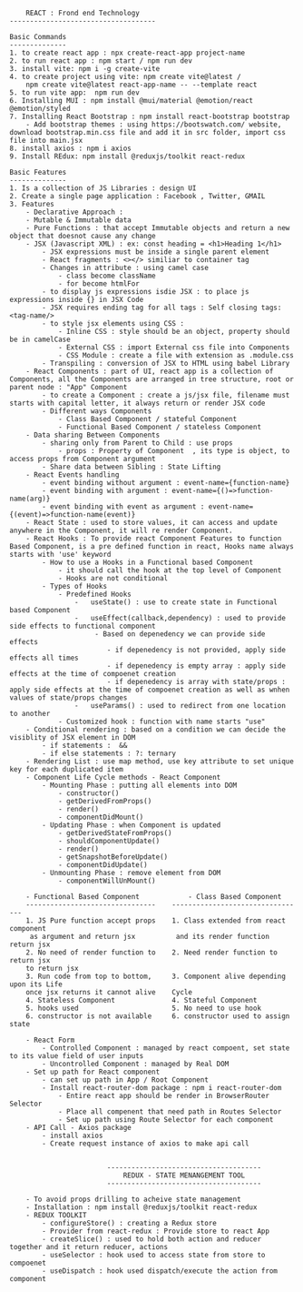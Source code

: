 
        REACT : Frond end Technology 
    ------------------------------------

    Basic Commands
    --------------
    1. to create react app : npx create-react-app project-name
    2. to run react app : npm start / npm run dev
    3. install vite: npm i -g create-vite
    4. to create project using vite: npm create vite@latest /
        npm create vite@latest react-app-name -- --template react
    5. to run vite app:  npm run dev
    6. Installing MUI : npm install @mui/material @emotion/react @emotion/styled
    7. Installing React Bootstrap : npm install react-bootstrap bootstrap
        - Add bootstrap themes : using https://bootswatch.com/ website, download bootstrap.min.css file and add it in src folder, import css file into main.jsx
    8. install axios : npm i axios
    9. Install REdux: npm install @reduxjs/toolkit react-redux

    Basic Features
    --------------
    1. Is a collection of JS Libraries : design UI 
    2. Create a single page application : Facebook , Twitter, GMAIL
    3. Features
        - Declarative Approach : 
        - Mutable & Immutable data 
        - Pure Functions : that accept Immutable objects and return a new object that doesnot cause any change
        - JSX (Javascript XML) : ex: const heading = <h1>Heading 1</h1>
            - JSX expressions must be inside a single parent element
            - React fragments : <></> similiar to container tag
            - Changes in attribute : using camel case
                - class become className
                - for become htmlFor
            - to display js expressions isdie JSX : to place js expressions inside {} in JSX Code
            - JSX requires ending tag for all tags : Self closing tags: <tag-name/>
            - to style jsx elements using CSS : 
                - Inline CSS : style should be an object, property should be in camelCase
                - External CSS : import External css file into Components
                - CSS Module : create a file with extension as .module.css
            - Transpiling : conversion of JSX to HTML using babel Library
        - React Components : part of UI, react app is a collection of Components, all the Components are arranged in tree structure, root or parent node : "App" Component
            - to create a Component : create a js/jsx file, filename must starts with capital letter, it always return or render JSX code 
            - Different ways Components
                - Class Based Component / stateful Component
                - Functional Based Component / stateless Component
        - Data sharing Between Components
            - sharing only from Parent to Child : use props
                - props : Property of Component  , its type is object, to access props from Component argument
            - Share data between Sibling : State Lifting
        - React Events handling
            - event binding without argument : event-name={function-name}
            - event binding with argument : event-name={()=>function-name(arg)}
            - event binding with event as argument : event-name={(event)=>function-name(event)}
        - React State : used to store values, it can access and update anywhere in the Component, it will re render Component.
        - React Hooks : To provide react Component Features to function Based Component, is a pre defined function in react, Hooks name always starts with 'use' keyword
            - How to use a Hooks in a Functional based Component
                - it should call the hook at the top level of Component
                - Hooks are not conditional
            - Types of Hooks
                - Predefined Hooks
                    -   useState() : use to create state in Functional based Component
                    -   useEffect(callback,dependency) : used to provide side effects to functional component
                         - Based on depenedency we can provide side effects
                            - if depenedency is not provided, apply side effects all times
                            - if depenedency is empty array : apply side effects at the time of compoenet creation
                            - if depenedency is array with state/props : apply side effects at the time of compoenet creation as well as wnhen values of state/props changes
                    -   useParams() : used to redirect from one location to another
                - Customized hook : function with name starts "use"
        - Conditional rendering : based on a condition we can decide the visiblity of JSX element in DOM
            - if statements :  &&
            - if else statements : ?: ternary
        - Rendering List : use map method, use key attribute to set unique key for each duplicated item
        - Component Life Cycle methods - React Component
            - Mounting Phase : putting all elements into DOM
                - constructor()
                - getDerivedFromProps()
                - render()
                - componentDidMount()
            - Updating Phase : when Component is updated
                - getDerivedStateFromProps()
                - shouldComponentUpdate()
                - render()
                - getSnapshotBeforeUpdate()
                - componentDidUpdate()
            - Unmounting Phase : remove element from DOM
                - componentWillUnMount()
                
        - Functional Based Component            - Class Based Component
        --------------------------------    ---------------------------------
        1. JS Pure function accept props    1. Class extended from react component
         as argument and return jsx          and its render function return jsx
        2. No need of render function to    2. Need render function to return jsx
        to return jsx
        3. Run code from top to bottom,     3. Component alive depending upon its Life
        once jsx returns it cannot alive    Cycle
        4. Stateless Component              4. Stateful Component
        5. hooks used                       5. No need to use hook 
        6. constructor is not available     6. constructor used to assign state

        - React Form 
            - Controlled Component : managed by react compoent, set state to its value field of user inputs
            - Uncontrolled Component : managed by Real DOM
        - Set up path for React component
            - can set up path in App / Root Component
            - Install react-router-dom package : npm i react-router-dom
                - Entire react app should be render in BrowserRouter Selector
                - Place all compenent that need path in Routes Selector
                - Set up path using Route Selector for each component
        - API Call - Axios package
            - install axios
            - Create request instance of axios to make api call


                            --------------------------------------
                                REDUX - STATE MENANGEMENT TOOL 
                            --------------------------------------

        - To avoid props drilling to acheive state management
        - Installation : npm install @reduxjs/toolkit react-redux
        - REDUX TOOLKIT 
            - configureStore() : creating a Redux store
            - Provider from react-redux : Provide store to react App 
            - createSlice() : used to hold both action and reducer together and it return reducer, actions
            - useSelector : hook used to access state from store to compoenet
            - useDispatch : hook used dispatch/execute the action from component

        
